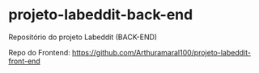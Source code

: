 # projeto-labeddit-back-end
Repositório do projeto Labeddit (BACK-END)

Repo do Frontend: https://github.com/Arthuramaral100/projeto-labeddit-front-end
